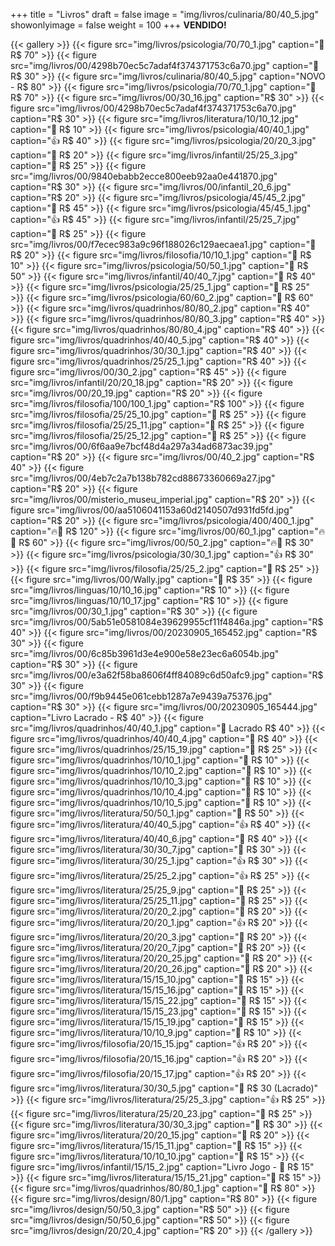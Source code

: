 +++
title = "Livros"
draft = false
image = "img/livros/culinaria/80/40_5.jpg"
showonlyimage = false
weight = 100
+++
**VENDIDO!**
<!--more-->

{{< gallery >}}
{{< figure src="img/livros/psicologia/70/70_1.jpg" caption="💖 R$ 70" >}}
{{< figure src="img/livros/00/4298b70ec5c7adaf4f374371753c6a70.jpg" caption="💖 R$ 30" >}}
{{< figure src="img/livros/culinaria/80/40_5.jpg" caption="NOVO - R$ 80" >}}
{{< figure src="img/livros/psicologia/70/70_1.jpg" caption="💖 R$ 70" >}}
{{< figure src="img/livros/00/30_16.jpg"  caption="R$ 30" >}}
{{< figure src="img/livros/00/4298b70ec5c7adaf4f374371753c6a70.jpg" caption="R$ 30" >}}
{{< figure src="img/livros/literatura/10/10_12.jpg" caption="🤔 R$ 10" >}}
{{< figure src="img/livros/psicologia/40/40_1.jpg" caption="👍 R$ 40" >}}
{{< figure src="img/livros/psicologia/20/20_3.jpg" caption="💖 R$ 20" >}}
{{< figure src="img/livros/infantil/25/25_3.jpg" caption="💖 R$ 25" >}}
{{< figure src="img/livros/00/9840ebabb2ecce800eeb92aa0e441870.jpg" caption="R$ 30" >}}
{{< figure src="img/livros/00/infantil_20_6.jpg" caption="R$ 20" >}}
{{< figure src="img/livros/psicologia/45/45_2.jpg" caption="💖 R$ 45" >}}
{{< figure src="img/livros/psicologia/45/45_1.jpg" caption="👍 R$ 45" >}}
{{< figure src="img/livros/infantil/25/25_7.jpg" caption="💖 R$ 25" >}}
{{< figure src="img/livros/00/f7ecec983a9c96f188026c129aecaea1.jpg" caption="💖 R$ 20" >}}
{{< figure src="img/livros/filosofia/10/10_1.jpg" caption="🤔 R$ 10" >}}
{{< figure src="img/livros/psicologia/50/50_1.jpg" caption="💖 R$ 50" >}}
{{< figure src="img/livros/infantil/40/40_7.jpg" caption="💖 R$ 40" >}}
{{< figure src="img/livros/psicologia/25/25_1.jpg" caption="💖 R$ 25" >}}
{{< figure src="img/livros/psicologia/60/60_2.jpg" caption="💖 R$ 60" >}}
{{< figure src="img/livros/quadrinhos/80/80_2.jpg" caption="R$ 40" >}}
{{< figure src="img/livros/quadrinhos/80/80_3.jpg" caption="R$ 40" >}}
{{< figure src="img/livros/quadrinhos/80/80_4.jpg" caption="R$ 40" >}}
{{< figure src="img/livros/quadrinhos/40/40_5.jpg" caption="R$ 40" >}}
{{< figure src="img/livros/quadrinhos/30/30_1.jpg" caption="R$ 40" >}}
{{< figure src="img/livros/quadrinhos/25/25_1.jpg" caption="R$ 40" >}}
{{< figure src="img/livros/00/30_2.jpg" caption="R$ 45" >}}
{{< figure src="img/livros/infantil/20/20_18.jpg" caption="R$ 20" >}}
{{< figure src="img/livros/00/20_19.jpg" caption="R$ 20" >}}
{{< figure src="img/livros/filosofia/100/100_1.jpg" caption="R$ 100" >}}
{{< figure src="img/livros/filosofia/25/25_10.jpg" caption="🤔 R$ 25" >}}
{{< figure src="img/livros/filosofia/25/25_11.jpg" caption="🤔 R$ 25" >}}
{{< figure src="img/livros/filosofia/25/25_12.jpg" caption="🤔 R$ 25" >}}
{{< figure src="img/livros/00/6f6aa9e7bcf48d4a297a34ad6873ac39.jpg" caption="R$ 20" >}}
{{< figure src="img/livros/00/40_2.jpg" caption="R$ 40" >}}
{{< figure src="img/livros/00/4eb7c2a7b138b782cd88673360669a27.jpg" caption="R$ 20" >}}
{{< figure src="img/livros/00/misterio_museu_imperial.jpg" caption="R$ 20" >}}
{{< figure src="img/livros/00/aa5106041153a60d2140507d931fd5fd.jpg" caption="R$ 20" >}}
{{< figure src="img/livros/psicologia/400/400_1.jpg" caption="🔥💖 R$ 120" >}}
{{< figure src="img/livros/00/60_1.jpg"  caption="🔥💖 R$ 60" >}}
{{< figure src="img/livros/00/50_2.jpg"  caption="🔥💖 R$ 30" >}}
{{< figure src="img/livros/psicologia/30/30_1.jpg" caption="👍 R$ 30" >}}
{{< figure src="img/livros/filosofia/25/25_2.jpg" caption="💖 R$ 25" >}}
{{< figure src="img/livros/00/Wally.jpg" caption="💖 R$ 35" >}}
{{< figure src="img/livros/linguas/10/10_16.jpg" caption="R$ 10" >}}
{{< figure src="img/livros/linguas/10/10_17.jpg" caption="R$ 10" >}}
{{< figure src="img/livros/00/30_1.jpg"  caption="R$ 30" >}}
{{< figure src="img/livros/00/5ab51e0581084e39629955cf11f4846a.jpg" caption="R$ 40" >}}
{{< figure src="img/livros/00/20230905_165452.jpg" caption="R$ 30" >}}
{{< figure src="img/livros/00/6c85b3961d3e4e900e58e23ec6a6054b.jpg" caption="R$ 30" >}}
{{< figure src="img/livros/00/e3a62f58ba8606f4ff84089c6d50afc9.jpg" caption="R$ 30" >}}
{{< figure src="img/livros/00/f9b9445e061cebb1287a7e9439a75376.jpg" caption="R$ 30" >}}
{{< figure src="img/livros/00/20230905_165444.jpg" caption="Livro Lacrado - R$ 40" >}}
{{< figure src="img/livros/quadrinhos/40/40_1.jpg" caption="💖 Lacrado R$ 40" >}}
{{< figure src="img/livros/quadrinhos/40/40_4.jpg" caption="💖 R$ 40" >}}
{{< figure src="img/livros/quadrinhos/25/15_19.jpg" caption="💖 R$ 25" >}}
{{< figure src="img/livros/quadrinhos/10/10_1.jpg" caption="🤔 R$ 10" >}}
{{< figure src="img/livros/quadrinhos/10/10_2.jpg" caption="🤔 R$ 10" >}}
{{< figure src="img/livros/quadrinhos/10/10_3.jpg" caption="🤔 R$ 10" >}}
{{< figure src="img/livros/quadrinhos/10/10_4.jpg" caption="🤔 R$ 10" >}}
{{< figure src="img/livros/quadrinhos/10/10_5.jpg" caption="🤔 R$ 10" >}}
{{< figure src="img/livros/literatura/50/50_1.jpg" caption="💖 R$ 50" >}}
{{< figure src="img/livros/literatura/40/40_5.jpg" caption="👍 R$ 40" >}}
{{< figure src="img/livros/literatura/40/40_6.jpg" caption="💖 R$ 40" >}}
{{< figure src="img/livros/literatura/30/30_7.jpg" caption="💖 R$ 30" >}}
{{< figure src="img/livros/literatura/30/25_1.jpg" caption="👍 R$ 30" >}}
{{< figure src="img/livros/literatura/25/25_2.jpg" caption="👍 R$ 25" >}}
{{< figure src="img/livros/literatura/25/25_9.jpg" caption="💖 R$ 25" >}}
{{< figure src="img/livros/literatura/25/25_11.jpg" caption="💖 R$ 25" >}}
{{< figure src="img/livros/literatura/20/20_2.jpg" caption="💖 R$ 20" >}}
{{< figure src="img/livros/literatura/20/20_1.jpg" caption="👍 R$ 20" >}}
{{< figure src="img/livros/literatura/20/20_3.jpg" caption="💖 R$ 20" >}}
{{< figure src="img/livros/literatura/20/20_7.jpg" caption="💖 R$ 20" >}}
{{< figure src="img/livros/literatura/20/20_25.jpg" caption="💖 R$ 20" >}}
{{< figure src="img/livros/literatura/20/20_26.jpg" caption="💖 R$ 20" >}}
{{< figure src="img/livros/literatura/15/15_10.jpg" caption="💖 R$ 15" >}}
{{< figure src="img/livros/literatura/15/15_16.jpg" caption="💖 R$ 15" >}}
{{< figure src="img/livros/literatura/15/15_22.jpg" caption="💖 R$ 15" >}}
{{< figure src="img/livros/literatura/15/15_23.jpg" caption="💖 R$ 15" >}}
{{< figure src="img/livros/literatura/15/15_19.jpg" caption="💖 R$ 15" >}}
{{< figure src="img/livros/literatura/10/10_9.jpg" caption="💖 R$ 10" >}}
{{< figure src="img/livros/filosofia/20/15_15.jpg" caption="👍 R$ 20" >}}
{{< figure src="img/livros/filosofia/20/15_16.jpg" caption="👍 R$ 20" >}}
{{< figure src="img/livros/filosofia/20/15_17.jpg" caption="👍 R$ 20" >}}
{{< figure src="img/livros/literatura/30/30_5.jpg" caption="💖 R$ 30 (Lacrado)" >}}
{{< figure src="img/livros/literatura/25/25_3.jpg" caption="👍 R$ 25" >}}
{{< figure src="img/livros/literatura/25/20_23.jpg" caption="💖 R$ 25" >}}
{{< figure src="img/livros/literatura/30/30_3.jpg" caption="💖 R$ 30" >}}
{{< figure src="img/livros/literatura/20/20_15.jpg" caption="💖 R$ 20" >}}
{{< figure src="img/livros/literatura/15/15_11.jpg" caption="🤔 R$ 15" >}}
{{< figure src="img/livros/literatura/10/10_10.jpg" caption="💖 R$ 15" >}}
{{< figure src="img/livros/infantil/15/15_2.jpg" caption="Livro Jogo - 💖 R$ 15" >}}
{{< figure src="img/livros/literatura/15/15_21.jpg" caption="💖 R$ 15" >}}
{{< figure src="img/livros/quadrinhos/80/80_1.jpg" caption="💖 R$ 80" >}}
{{< figure src="img/livros/design/80/1.jpg" caption="R$ 80" >}}
{{< figure src="img/livros/design/50/50_3.jpg" caption="R$ 50" >}}
{{< figure src="img/livros/design/50/50_6.jpg" caption="R$ 50" >}}
{{< figure src="img/livros/design/20/20_4.jpg" caption="R$ 20" >}}
{{< /gallery >}}

